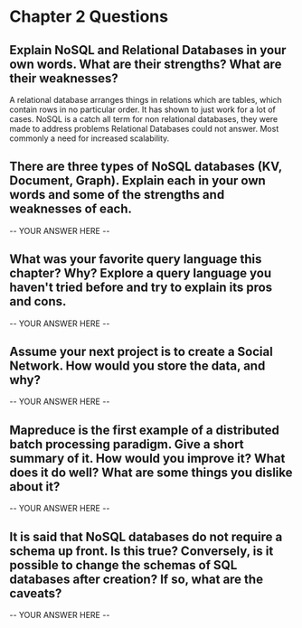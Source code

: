 # Chapter 2 Questions

## Explain NoSQL and Relational Databases in your own words. What are their strengths? What are their weaknesses?

A relational database arranges things in relations which are tables, which contain rows in no particular order. It has shown to just work for a lot of cases.
NoSQL is a catch all term for non relational databases, they were made to address problems Relational Databases could not answer. Most commonly a need for 
increased scalability. 

## There are three types of NoSQL databases (KV, Document, Graph). Explain each in your own words and some of the strengths and weaknesses of each.

-- YOUR ANSWER HERE --

## What was your favorite query language this chapter? Why? Explore a query language you haven't tried before and try to explain its pros and cons.

-- YOUR ANSWER HERE --

## Assume your next project is to create a Social Network. How would you store the data, and why?

-- YOUR ANSWER HERE --

## Mapreduce is the first example of a distributed batch processing paradigm. Give a short summary of it. How would you improve it? What does it do well? What are some things you dislike about it?

-- YOUR ANSWER HERE --

## It is said that NoSQL databases do not require a schema up front. Is this true? Conversely, is it possible to change the schemas of SQL databases after creation? If so, what are the caveats?

-- YOUR ANSWER HERE --
